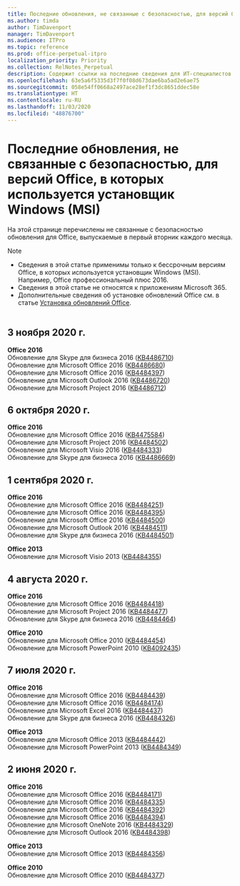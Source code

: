 ```yaml
---
title: Последние обновления, не связанные с безопасностью, для версий Office, в которых используется установщик Windows (MSI)
ms.author: timda
author: TimDavenport
manager: TimDavenport
ms.audience: ITPro
ms.topic: reference
ms.prod: office-perpetual-itpro
localization_priority: Priority
ms.collection: RelNotes_Perpetual
description: Содержит ссылки на последние сведения для ИТ-специалистов об обновлениях, не связанных с безопасностью, для бессрочных версий Office 2016, Office 2013 и Office 2010
ms.openlocfilehash: 63e5a6f5335d3f7f0f08d673dae6ba5ad2e6ae75
ms.sourcegitcommit: 058e54ff0668a2497ace28ef1f3dc8651ddec58e
ms.translationtype: HT
ms.contentlocale: ru-RU
ms.lasthandoff: 11/03/2020
ms.locfileid: "48876700"
---
```

# <a name="latest-non-security-updates-for-versions-of-office-that-use-windows-installer-msi"></a>Последние обновления, не связанные с безопасностью, для версий Office, в которых используется установщик Windows (MSI)

На этой странице перечислены не связанные с безопасностью обновления для Office, выпускаемые в первый вторник каждого месяца.

> [!NOTE]
> - Сведения в этой статье применимы только к бессрочным версиям Office, в которых используется установщик Windows (MSI). Например, Office профессиональный плюс 2016.
> - Сведения в этой статье не относятся к приложениям Microsoft 365.
> - Дополнительные сведения об установке обновлений Office см. в статье [Установка обновлений Office](https://support.office.com/article/2ab296f3-7f03-43a2-8e50-46de917611c5).
<br/><br/>

## <a name="november-3-2020"></a>3 ноября 2020 г.
**Office 2016**<br/>
Обновление для Skype для бизнеса 2016 ([KB4486710](https://support.microsoft.com/help/4486710)) <br/>
Обновление для Microsoft Office 2016 ([KB4486680](https://support.microsoft.com/help/4486680)) <br/>
Обновление для Microsoft Office 2016 ([KB4484397](https://support.microsoft.com/help/4484397)) <br/>
Обновление для Microsoft Outlook 2016 ([KB4486720](https://support.microsoft.com/help/4486720)) <br/>
Обновление для Microsoft Project 2016 ([KB4486712](https://support.microsoft.com/help/4486712)) <br/>


## <a name="october-6-2020"></a>6 октября 2020 г.
**Office 2016**<br/>
Обновление для Microsoft Office 2016 ([KB4475584](https://support.microsoft.com/help/4475584))<br/>
Обновление для Microsoft Project 2016 ([KB4484502](https://support.microsoft.com/help/4484502))<br/>
Обновление для Microsoft Visio 2016 ([KB4484333](https://support.microsoft.com/help/4484333))<br/>
Обновление для Skype для бизнеса 2016 ([KB4486669](https://support.microsoft.com/help/4486669))<br/> 

## <a name="september-1-2020"></a>1 сентября 2020 г.
**Office 2016**<br/>
Обновление для Microsoft Office 2016 ([KB4484251](https://support.microsoft.com/help/4484251))<br/>
Обновление для Microsoft Office 2016 ([KB4484395](https://support.microsoft.com/help/4484395))<br/> Обновление для Microsoft Office 2016 ([KB4484500](https://support.microsoft.com/help/4484500)) <br/>
Обновление для Microsoft Outlook 2016 ([KB4484511](https://support.microsoft.com/help/4484511)) <br/>
Обновление для Skype для бизнеса 2016 ([KB4484501](https://support.microsoft.com/help/4484501)) <br/>

**Office 2013**<br/>
Обновление для Microsoft Visio 2013 ([KB4484355](https://support.microsoft.com/help/4484355))<br/>

## <a name="august-4-2020"></a>4 августа 2020 г.

**Office 2016**<br/>
Обновление для Microsoft Office 2016 ([KB4484418](https://support.microsoft.com/help/4484418))<br/> Обновление для Microsoft Project 2016 ([KB4484477](https://support.microsoft.com/help/4484477))<br/>
Обновление для Skype для бизнеса 2016 ([KB4484464](https://support.microsoft.com/help/4484464))<br/> 

**Office 2010**<br/>
Обновление для Microsoft Office 2010 ([KB4484454](https://support.microsoft.com/help/4484454))<br/> Обновление для Microsoft PowerPoint 2010 ([KB4092435](https://support.microsoft.com/help/4092435))<br/> 

## <a name="july-7-2020"></a>7 июля 2020 г.

**Office 2016**<br/>
Обновление для Microsoft Office 2016 ([KB4484439](https://support.microsoft.com/help/4484439))<br/> Обновление для Microsoft Office 2016 ([KB4484174](https://support.microsoft.com/help/4484174))<br/> Обновление для Microsoft Excel 2016 ([KB4484437](https://support.microsoft.com/help/4484437))<br/>
Обновление для Skype для бизнеса 2016 ([KB4484326](https://support.microsoft.com/help/4484326))<br/> 

**Office 2013**<br/>
Обновление для Microsoft Office 2013 ([KB4484442](https://support.microsoft.com/help/4484442))<br/> Обновление для Microsoft PowerPoint 2013 ([KB4484349](https://support.microsoft.com/help/4484349))<br/> 


## <a name="june-2-2020"></a>2 июня 2020 г.

**Office 2016**<br/>
Обновление для Microsoft Office 2016 ([KB4484171](https://support.microsoft.com/help/4484171))<br/> Обновление для Microsoft Office 2016 ([KB4484335](https://support.microsoft.com/help/4484335))<br/> Обновление для Microsoft Office 2016 ([KB4484392](https://support.microsoft.com/help/4484392))<br/> Обновление для Microsoft Office 2016 ([KB4484394](https://support.microsoft.com/help/4484394))<br/> Обновление для Microsoft OneNote 2016 ([KB4484329](https://support.microsoft.com/help/4484329))<br/>
Обновление для Microsoft Outlook 2016 ([KB4484398](https://support.microsoft.com/help/4484398))<br/> 

**Office 2013**<br/>
Обновление для Microsoft Office 2013 ([KB4484356](https://support.microsoft.com/help/4484356))<br/> 

**Office 2010**<br/>
Обновление для Microsoft Office 2010 ([KB4484377](https://support.microsoft.com/help/4484377))<br/> 

 
